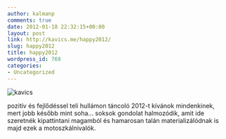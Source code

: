 ```yaml
---
author: kalmanp
comments: true
date: 2012-01-18 22:32:15+00:00
layout: post
link: http://kavics.me/happy2012/
slug: happy2012
title: happy2012
wordpress_id: 769
categories:
- Uncategorized
---
```





![kavics](http://kavics.freeblog.hu/files/2012/01/IMG_0449.jpg)




pozitív és fejlődéssel teli hullámon táncoló 2012-t kívánok mindenkinek, mert jobb később mint soha... soksok gondolat halmozódik, amit ide szeretnék kipattintani magamból és hamarosan talán materializálódnak is majd ezek a motoszkálnivalók.



